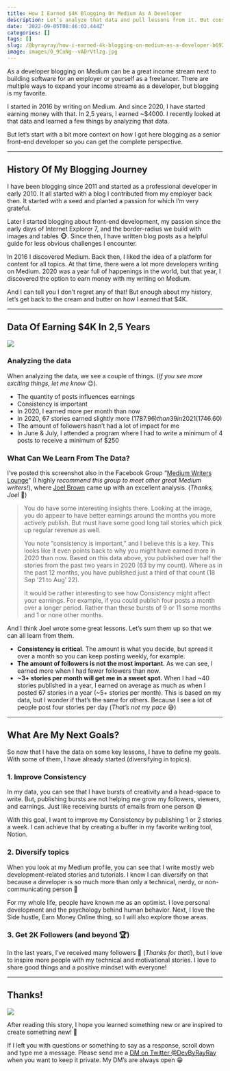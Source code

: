 ```yaml
---
title: How I Earned $4K Blogging On Medium As A Developer
description: Let’s analyze that data and pull lessons from it. But consistency stays the most important rule!
date: '2022-09-05T08:46:02.444Z'
categories: []
tags: []
slug: /@byrayray/how-i-earned-4k-blogging-on-medium-as-a-developer-b6925aa78358
image: images/0_9CaNg--vADrVtlzg.jpg
---
```


As a developer blogging on Medium can be a great income stream next to building software for an employer or yourself as a freelancer. There are multiple ways to expand your income streams as a developer, but blogging is my favorite.

I started in 2016 by writing on Medium. And since 2020, I have started earning money with that. In 2,5 years, I earned ~$4000. I recently looked at that data and learned a few things by analyzing that data.

But let’s start with a bit more context on how I got here blogging as a senior front-end developer so you can get the complete perspective.

---

## History Of My Blogging Journey

I have been blogging since 2011 and started as a professional developer in early 2010. It all started with a blog I contributed from my employer back then. It started with a seed and planted a passion for which I’m very grateful.

Later I started blogging about front-end development, my passion since the early days of Internet Explorer 7, and the border-radius we build with images and tables 🐵. Since then, I have written blog posts as a helpful guide for less obvious challenges I encounter.

In 2016 I discovered Medium. Back then, I liked the idea of a platform for content for all topics. At that time, there were a lot more developers writing on Medium. 2020 was a year full of happenings in the world, but that year, I discovered the option to earn money with my writing on Medium.

And I can tell you I don’t regret any of that! But enough about my history, let’s get back to the cream and butter on how I earned that $4K.

---

## Data Of Earning $4K In 2,5 Years

![](/images/1__P5KkkDi921pUdaoDTikE2g.png)

### Analyzing the data

When analyzing the data, we see a couple of things. (_If you see more exciting things, let me know_ 😉).

-   The quantity of posts influences earnings
-   Consistency is important
-   In 2020, I earned more per month than now
-   In 2020, 67 stories earned slightly more ($1787.96) than 39 in 2021 ($1746.60)
-   The amount of followers hasn’t had a lot of impact for me
-   In June & July, I attended a program where I had to write a minimum of 4 posts to receive a minimum of $250

### What Can We Learn From The Data?

I’ve posted this screenshot also in the Facebook Group “[Medium Writers Lounge](https://www.facebook.com/groups/mediumwriterslounge)” (I highly _recommend this group to meet other great Medium writers!_), where [Joel Brown](https://medium.com/u/8c2d235da39c) came up with an excellent analysis. (_Thanks, Joel_ 🙏)

<blockquote>

You do have some interesting insights there. Looking at the image, you do appear to have better earnings around the months you more actively publish. But must have some good long tail stories which pick up regular revenue as well. 

You note “consistency is important,” and I believe this is a key. This looks like it even points back to why you might have earned more in 2020 than now. Based on this data above, you published over half the stories from the past two years in 2020 (63 by my count). Where as in the past 12 months, you have published just a third of that count (18 Sep ’21 to Aug’ 22).

It would be rather interesting to see how Consistency might affect your earnings. For example, if you could publish four posts a month over a longer period. Rather than these bursts of 9 or 11 some months and 1 or none other months.

</blockquote>

And I think Joel wrote some great lessons. Let’s sum them up so that we can all learn from them.

-   **Consistency is critical**. The amount is what you decide, but spread it over a month so you can keep posting weekly, for example.
-   **The amount of followers is not the most important**. As we can see, I earned more when I had fewer followers than now.
-   **~3+ stories per month will get me in a sweet spot.** When I had ~40 stories published in a year, I earned on average as much as when I posted 67 stories in a year (~5+ stories per month). This is based on my data, but I wonder if that’s the same for others. Because I see a lot of people post four stories per day (_That’s not my pace_ 😅)

---
## What Are My Next Goals?

So now that I have the data on some key lessons, I have to define my goals. With some of them, I have already started (diversifying in topics).

### 1. Improve Consistency

In my data, you can see that I have bursts of creativity and a head-space to write. But, publishing bursts are not helping me grow my followers, viewers, and earnings. Just like receiving bursts of emails from one person 😅

With this goal, I want to improve my Consistency by publishing 1 or 2 stories a week. I can achieve that by creating a buffer in my favorite writing tool, Notion.

### 2. Diversify topics

When you look at my Medium profile, you can see that I write mostly web development-related stories and tutorials. I know I can diversify on that because a developer is so much more than only a technical, nerdy, or non-communicating person 🙈

For my whole life, people have known me as an optimist. I love personal development and the psychology behind human behavior. Next, I love the Side hustle, Earn Money Online thing, so I will also explore those areas.

### 3. Get 2K Followers (and beyond 🏆)

In the last years, I’ve received many followers 🙏 (_Thanks for that!_), but I love to inspire more people with my technical and motivational stories. I love to share good things and a positive mindset with everyone!


---
## Thanks!

![](/images/0__4aTcitCaVTWHHeiO.jpg)

After reading this story, I hope you learned something new or are inspired to create something new! 🤗

If I left you with questions or something to say as a response, scroll down and type me a message. Please send me a [DM on Twitter @DevByRayRay](https://twitter.com/@devbyrayray) when you want to keep it private. My DM’s are always open 😁

